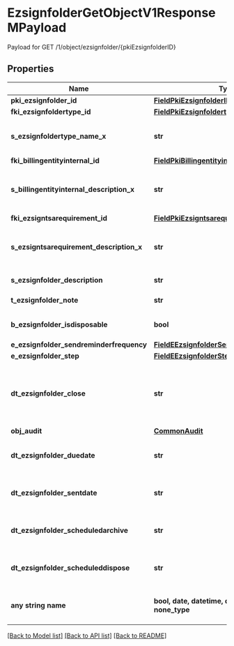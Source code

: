 # EzsignfolderGetObjectV1ResponseMPayload

Payload for GET /1/object/ezsignfolder/{pkiEzsignfolderID}

## Properties
Name | Type | Description | Notes
------------ | ------------- | ------------- | -------------
**pki_ezsignfolder_id** | [**FieldPkiEzsignfolderID**](FieldPkiEzsignfolderID.md) |  | 
**fki_ezsignfoldertype_id** | [**FieldPkiEzsignfoldertypeID**](FieldPkiEzsignfoldertypeID.md) |  | 
**s_ezsignfoldertype_name_x** | **str** | The name of the Ezsignfoldertype in the language of the requester | 
**fki_billingentityinternal_id** | [**FieldPkiBillingentityinternalID**](FieldPkiBillingentityinternalID.md) |  | 
**s_billingentityinternal_description_x** | **str** | The description of the Billingentityinternal in the language of the requester | 
**fki_ezsigntsarequirement_id** | [**FieldPkiEzsigntsarequirementID**](FieldPkiEzsigntsarequirementID.md) |  | 
**s_ezsigntsarequirement_description_x** | **str** | The description of the Ezsigntsarequirement in the language of the requester | 
**s_ezsignfolder_description** | **str** | The description of the Ezsignfolder | 
**t_ezsignfolder_note** | **str** | Note about the Ezsignfolder | 
**b_ezsignfolder_isdisposable** | **bool** | If the Ezsigndocument can be disposed | 
**e_ezsignfolder_sendreminderfrequency** | [**FieldEEzsignfolderSendreminderfrequency**](FieldEEzsignfolderSendreminderfrequency.md) |  | 
**e_ezsignfolder_step** | [**FieldEEzsignfolderStep**](FieldEEzsignfolderStep.md) |  | 
**dt_ezsignfolder_close** | **str** | The date and time at which the folder was closed. Either by applying the last signature or by completing it prematurely. | 
**obj_audit** | [**CommonAudit**](CommonAudit.md) |  | 
**dt_ezsignfolder_duedate** | **str** | The maximum date and time at which the Ezsignfolder can be signed. | [optional] 
**dt_ezsignfolder_sentdate** | **str** | The date and time at which the Ezsign folder was sent the last time. | [optional] 
**dt_ezsignfolder_scheduledarchive** | **str** | The scheduled date and time at which the Ezsignfolder should be archived. | [optional] 
**dt_ezsignfolder_scheduleddispose** | **str** | The scheduled date at which the Ezsignfolder should be Disposed. | [optional] 
**any string name** | **bool, date, datetime, dict, float, int, list, str, none_type** | any string name can be used but the value must be the correct type | [optional]

[[Back to Model list]](../README.md#documentation-for-models) [[Back to API list]](../README.md#documentation-for-api-endpoints) [[Back to README]](../README.md)


